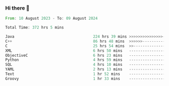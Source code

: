 ### Hi there 👋

<!--
**luoxuanzao/luoxuanzao** is a ✨ _special_ ✨ repository because its `README.md` (this file) appears on your GitHub profile.

Here are some ideas to get you started:

- 🔭 I’m currently working on ...
- 🌱 I’m currently learning ...
- 👯 I’m looking to collaborate on ...
- 🤔 I’m looking for help with ...
- 💬 Ask me about ...
- 📫 How to reach me: ...
- 😄 Pronouns: ...
- ⚡ Fun fact: ...
-->

<!--START_SECTION:waka-->

```rust
From: 10 August 2023 - To: 09 August 2024

Total Time: 372 hrs 5 mins

Java                                   224 hrs 39 mins >>>>>>>>>>>>>>>----------   60.36 %
C++                                    86 hrs 48 mins  >>>>>>-------------------   23.32 %
C                                      25 hrs 54 mins  >>-----------------------   06.96 %
XML                                    6 hrs 50 mins   -------------------------   01.84 %
ObjectiveC                             6 hrs 23 mins   -------------------------   01.72 %
Python                                 4 hrs 59 mins   -------------------------   01.34 %
SQL                                    4 hrs 10 mins   -------------------------   01.12 %
YAML                                   2 hrs 13 mins   -------------------------   00.60 %
Text                                   1 hr 52 mins    -------------------------   00.51 %
Groovy                                 1 hr 33 mins    -------------------------   00.42 %
```

<!--END_SECTION:waka-->